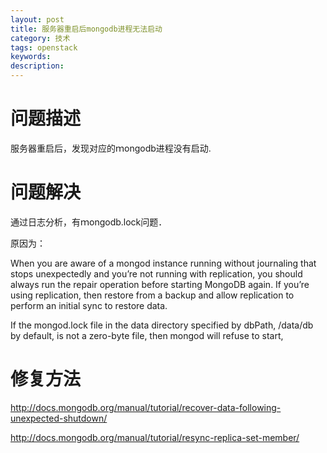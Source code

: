 ```yaml
---
layout: post
title: 服务器重启后mongodb进程无法启动
category: 技术
tags: openstack
keywords: 
description: 
---
```


# 问题描述 #

服务器重启后，发现对应的ｍongodb进程没有启动.


# 问题解决 #

通过日志分析，有ｍongodb.lock问题．

原因为：

When you are aware of a mongod instance running without journaling that stops unexpectedly and you’re not running with replication, you should always run the repair operation before starting MongoDB again. If you’re using replication, then restore from a backup and allow replication to perform an initial sync to restore data.

If the mongod.lock file in the data directory specified by dbPath, /data/db by default, is not a zero-byte file, then mongod will refuse to start,


# 修复方法 #

http://docs.mongodb.org/manual/tutorial/recover-data-following-unexpected-shutdown/

http://docs.mongodb.org/manual/tutorial/resync-replica-set-member/